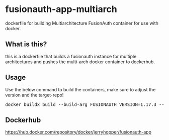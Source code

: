 # fusionauth-app-multiarch
 dockerfile for building Multiarchitecture FusionAuth container for use with docker.
 
 
## What is this?
 this is a dockerfile that builds a fusionauth instance for multiple architectures and pushes the multi-arch docker container to dockerhub.
 

## Usage
 Use the below command to build the containers, make sure to adjust the version and the target-repo!
 
<pre>docker buildx build --build-arg FUSIONAUTH_VERSION=1.17.3 --force-rm --platform linux/arm/v7,linux/arm64,linux/amd64 -t jerryhopper/demo-multiarch:fusionauth --push .</pre>

## Dockerhub
 https://hub.docker.com/repository/docker/jerryhopper/fusionauth-app
